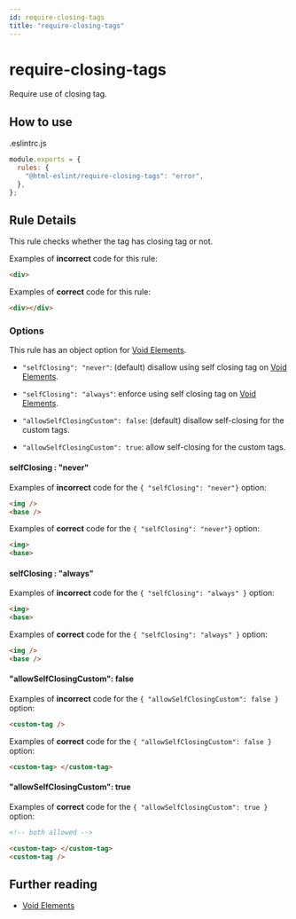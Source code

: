 ```yaml
---
id: require-closing-tags
title: "require-closing-tags"
---
```


# require-closing-tags

Require use of closing tag.

## How to use

.eslintrc.js

```js
module.exports = {
  rules: {
    "@html-eslint/require-closing-tags": "error",
  },
};
```

## Rule Details

This rule checks whether the tag has closing tag or not.

Examples of **incorrect** code for this rule:

<!-- prettier-ignore-start -->

```html
<div>
```

<!-- prettier-ignore-end -->

Examples of **correct** code for this rule:

<!-- prettier-ignore-start -->

```html
<div></div>
```

<!-- prettier-ignore-end -->

### Options

This rule has an object option for [Void Elements](https://html.spec.whatwg.org/multipage/syntax.html#void-elements).

- `"selfClosing": "never"`: (default) disallow using self closing tag on [Void Elements](https://html.spec.whatwg.org/multipage/syntax.html#void-elements).

- `"selfClosing": "always"`: enforce using self closing tag on [Void Elements](https://html.spec.whatwg.org/multipage/syntax.html#void-elements).

- `"allowSelfClosingCustom": false`: (default) disallow self-closing for the custom tags.

- `"allowSelfClosingCustom": true`: allow self-closing for the custom tags.

#### selfClosing : "never"

Examples of **incorrect** code for the `{ "selfClosing": "never"}` option:

<!-- prettier-ignore-start -->

```html
<img />
<base />
```

<!-- prettier-ignore-end -->

Examples of **correct** code for the `{ "selfClosing": "never"}` option:

<!-- prettier-ignore-start -->

```html
<img>
<base>
```

<!-- prettier-ignore-end -->

#### selfClosing : "always"

Examples of **incorrect** code for the `{ "selfClosing": "always" }` option:

<!-- prettier-ignore-start -->

```html
<img>
<base>
```

<!-- prettier-ignore-end -->

Examples of **correct** code for the `{ "selfClosing": "always" }` option:

<!-- prettier-ignore-start -->

```html
<img />
<base />
```

<!-- prettier-ignore-end -->

#### "allowSelfClosingCustom": false

Examples of **incorrect** code for the `{ "allowSelfClosingCustom": false }` option:

<!-- prettier-ignore-start -->

```html
<custom-tag />
```

<!-- prettier-ignore-end -->

Examples of **correct** code for the `{ "allowSelfClosingCustom": false }` option:

<!-- prettier-ignore-start -->

```html
<custom-tag> </custom-tag>
```

<!-- prettier-ignore-end -->

#### "allowSelfClosingCustom": true

Examples of **correct** code for the `{ "allowSelfClosingCustom": true }` option:

<!-- prettier-ignore-start -->

```html
<!-- both allowed -->

<custom-tag> </custom-tag>
<custom-tag />
```

<!-- prettier-ignore-end -->

## Further reading

- [Void Elements](https://html.spec.whatwg.org/multipage/syntax.html#void-elements)
